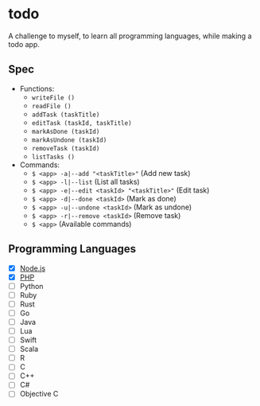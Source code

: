 # todo
A challenge to myself, to learn all programming languages, while making a todo app.

## Spec
- Functions:
  - `writeFile ()`
  - `readFile ()`
  - `addTask (taskTitle)`
  - `editTask (taskId, taskTitle)`
  - `markAsDone (taskId)`
  - `markAsUndone (taskId)`
  - `removeTask (taskId)`
  - `listTasks ()`
- Commands:
  - `$ <app> -a|--add "<taskTitle>"` (Add new task)
  - `$ <app> -l|--list` (List all tasks)
  - `$ <app> -e|--edit <taskId> "<taskTitle>"` (Edit task)
  - `$ <app> -d|--done <taskId>` (Mark as done)
  - `$ <app> -u|--undone <taskId>` (Mark as undone)
  - `$ <app> -r|--remove <taskId>` (Remove task)
  - `$ <app>` (Available commands)

## Programming Languages
- [x] [Node.js](/nodejs)
- [x] [PHP](/php)
- [ ] Python
- [ ] Ruby
- [ ] Rust
- [ ] Go
- [ ] Java
- [ ] Lua
- [ ] Swift
- [ ] Scala
- [ ] R
- [ ] C
- [ ] C++
- [ ] C#
- [ ] Objective C

